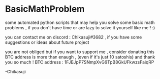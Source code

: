 # BasicMathProblem
some automated python scripts that may help you solve some basic math problems , if you don't have time or are lazy to solve it yourself like me ! :)


you can contact me on discord : Chikasuji#3682 , if you have some suggestions or ideas about future project


you are not obliged but if you want to support me , consider donating this BTC address is more than enaugh , (even if it's just 10 satoshis) and thank you so much !
BTC address : 1FJEJpP7SNmpXvG6TpB8GkUFkwzsFaiqRP

-Chikasuji
